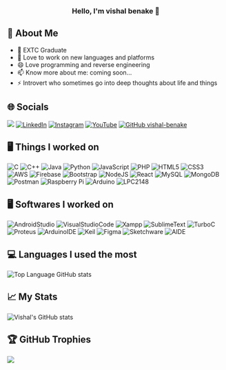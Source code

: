 ### <center>Hello, I'm vishal benake 👋</center>

## 💫 About Me
* 🔭  EXTC Graduate
* 🌱  Love to work on new languages and platforms
* 😄  Love programming and reverse engineering
* 📫  Know more about me: coming soon...
* ⚡  Introvert who sometimes go into deep thoughts about life and things

## 🌐 Socials
![](https://komarev.com/ghpvc/?username=vishal-benake&color=brightgreen&style=flat) [![LinkedIn](https://img.shields.io/badge/LinkedIn-%230077B5.svg?logo=linkedin&logoColor=white)](https://linkedin.com/in/vishal-benake) [![Instagram](https://img.shields.io/badge/Instagram-%d62976.svg?logo=Instagram&logoColor=white)](https://linkedin.com/in/_vishal_benake) [![YouTube](https://img.shields.io/badge/YouTube-%23FF0000.svg?logo=YouTube&logoColor=white)](https://youtube.com/@code-with-vishal) [![GitHub vishal-benake](https://img.shields.io/github/followers/vishal-benake?label=follow&style=social)](https://github.com/vishal-benake)

## 🖥️ Things I worked on
![C](https://img.shields.io/badge/c-%2300599C.svg?style=for-the-badge&logo=c&logoColor=white) ![C++](https://img.shields.io/badge/c++-%2300599C.svg?style=for-the-badge&logo=c%2B%2B&logoColor=white) ![Java](https://img.shields.io/badge/java-%23ED8B00.svg?style=for-the-badge&logo=java&logoColor=white) ![Python](https://img.shields.io/badge/python-3670A0?style=for-the-badge&logo=python&logoColor=ffdd54) ![JavaScript](https://img.shields.io/badge/javascript-%230095D5.svg?style=for-the-badge&logo=javascript&logoColor=white) ![PHP](https://img.shields.io/badge/php-%2300ADD8.svg?style=for-the-badge&logo=php&logoColor=white) ![HTML5](https://img.shields.io/badge/html5-%23E34F26.svg?style=for-the-badge&logo=html5&logoColor=white) ![CSS3](https://img.shields.io/badge/css3-%231572B6.svg?style=for-the-badge&logo=css3&logoColor=white) ![AWS](https://img.shields.io/badge/AWS-%23FF9900.svg?style=for-the-badge&logo=amazon-aws&logoColor=white) ![Firebase](https://img.shields.io/badge/firebase-%23D42029.svg?style=for-the-badge&logo=firebase&logoColor=white) ![Bootstrap](https://img.shields.io/badge/bootstrap-%230769AD.svg?style=for-the-badge&logo=bootstrap&logoColor=white) ![NodeJS](https://img.shields.io/badge/node.js-6DA55F?style=for-the-badge&logo=node.js&logoColor=white) ![React](https://img.shields.io/badge/react-%2338B2AC.svg?style=for-the-badge&logo=react&logoColor=white) ![MySQL](https://img.shields.io/badge/mysql-%2300f.svg?style=for-the-badge&logo=mysql&logoColor=white) ![MongoDB](https://img.shields.io/badge/mongodb-%230db7ed.svg?style=for-the-badge&logo=mongodb&logoColor=white) ![Postman](https://img.shields.io/badge/Postman-FF6C37?style=for-the-badge&logo=postman&logoColor=white) ![Raspberry Pi](https://img.shields.io/badge/-RaspberryPi-C51A4A?style=for-the-badge&logo=Raspberry-Pi) ![Arduino](https://img.shields.io/badge/-Arduino-B80A4A?style=for-the-badge&logo=Arduino) ![LPC2148](https://img.shields.io/badge/-LPC2148-7038e8?style=for-the-badge&logo=LPC2148)

## 🖥️ Softwares I worked on
![AndroidStudio](https://img.shields.io/badge/-Android%20Studio-000000?style=for-the-badge&logo=AndroidStudio) ![VisualStudioCode](https://img.shields.io/badge/-Visual%20Studio%20Code-50d7f2?style=for-the-badge&logo=VisualStudioCode) ![Xampp](https://img.shields.io/badge/-Xampp-8sA55F?style=for-the-badge&logo=Xampp) ![SublimeText](https://img.shields.io/badge/-Sublime%20Text-8EA55F?style=for-the-badge&logo=SublimeText) ![TurboC](https://img.shields.io/badge/-Turbo%20C-e8c546?style=for-the-badge&logo=turboc) ![Proteus](https://img.shields.io/badge/-Proteus-6DA55F?style=for-the-badge&logo=Proteus) ![ArduinoIDE](https://img.shields.io/badge/-Arduino%20IDE-7661d4?style=for-the-badge&logo=Arduino) ![Keil](https://img.shields.io/badge/-Keil%20IDE-e87b41?style=for-the-badge&logo=Keil) ![Figma](https://img.shields.io/badge/-Figma-887cf7?style=for-the-badge&logo=Figma) ![Sketchware](https://img.shields.io/badge/-Sketchware-f75c92?style=for-the-badge&logo=Sketchware) ![AIDE](https://img.shields.io/badge/-Android%20ide-0b6fa1?style=for-the-badge&logo=AndroidIDE)

## 💻 Languages I used the most
![Top Language GitHub stats](https://github-readme-stats.vercel.app/api/top-langs/?username=vishal-benake&layout=compact&theme=slateorange&langs_count=6)

## 📈 My Stats
![Vishal's GitHub stats](https://github-readme-stats.vercel.app/api?username=vishal-benake&count_private=true&show_icons=true&theme=slateorange)

## 🏆 GitHub Trophies
![](https://github-profile-trophy.vercel.app/?username=vishal-benake&theme=gruvbox&no-frame=false&no-bg=false&margin-w=4)
